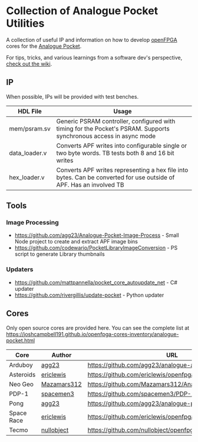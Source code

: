 # Collection of Analogue Pocket Utilities

A collection of useful IP and information on how to develop [openFPGA](https://www.analogue.co/developer/docs/overview) cores for the [Analogue Pocket](https://www.analogue.co/pocket).

For tips, tricks, and various learnings from a software dev's perspective, [check out the wiki](../../wiki).

## IP

When possible, IPs will be provided with test benches.

| HDL File         | Usage                                                                                                               |
|------------------|---------------------------------------------------------------------------------------------------------------------|
| mem/psram.sv     | Generic PSRAM controller, configured with timing for the Pocket's PSRAM. Supports synchronous access in async mode  |
| data_loader.v    | Converts APF writes into configurable single or two byte words. TB tests both 8 and 16 bit writes                   |
| hex_loader.v     | Converts APF writes representing a hex file into bytes. Can be converted for use outside of APF. Has an involved TB |

## Tools

### Image Processing

* https://github.com/agg23/Analogue-Pocket-Image-Process - Small Node project to create and extract APF image bins
* https://github.com/codewario/PocketLibraryImageConversion - PS script to generate Library thumbnails

### Updaters

* https://github.com/mattpannella/pocket_core_autoupdate_net - C# updater
* https://github.com/rivergillis/update-pocket - Python updater

## Cores

Only open source cores are provided here. You can see the complete list at https://joshcampbell191.github.io/openfpga-cores-inventory/analogue-pocket.html

| Core      | Author                                        | URL                                                   |
|-----------|-----------------------------------------------|-------------------------------------------------------|
| Arduboy   | [agg23](https://github.com/agg23)             | https://github.com/agg23/analogue-arduboy             |
| Asteroids | [ericlewis](https://github.com/ericlewis)     | https://github.com/ericlewis/openfpga-asteroids       |
| Neo Geo   | [Mazamars312](https://github.com/Mazamars312) | https://github.com/Mazamars312/Analogue_Pocket_Neogeo |
| PDP-1     | [spacemen3](https://github.com/spacemen3)     | https://github.com/spacemen3/PDP-1                    |
| Pong      | [agg23](https://github.com/agg23)             | https://github.com/agg23/analogue-pong                |
| Space Race | [ericlewis](https://github.com/ericlewis)     | https://github.com/ericlewis/openfpga-spacerace     |
| Tecmo     | [nullobject](https://github.com/nullobject)   | https://github.com/nullobject/openfpga-tecmo          |       
